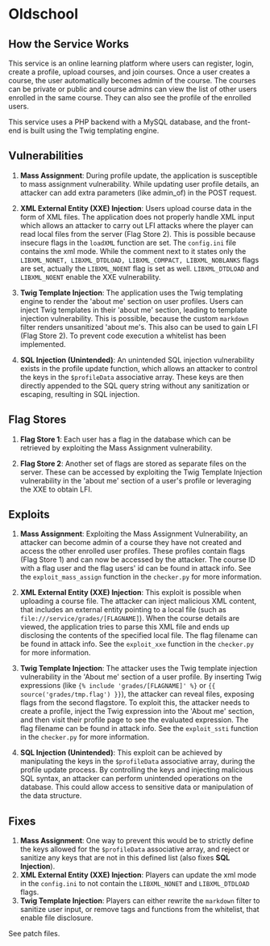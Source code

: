 # Oldschool

## How the Service Works
This service is an online learning platform where users can register, login, create a profile, upload courses, and join courses. Once a user creates a course, the user automatically becomes admin of the course. The courses can be private or public and course admins can view the list of other users enrolled in the same course. They can also see the profile of the enrolled users.

This service uses a PHP backend with a MySQL database, and the front-end is built using the Twig templating engine.

## Vulnerabilities

1. **Mass Assignment**: During profile update, the application is susceptible to mass assignment vulnerability. While updating user profile details, an attacker can add extra parameters (like admin_of) in the POST request.

2. **XML External Entity (XXE) Injection**: Users upload course data in the form of XML files. The application does not properly handle XML input which allows an attacker to carry out LFI attacks where the player can read local files from the server (Flag Store 2). This is possible because insecure flags in the `loadXML` function are set. The `config.ini` file contains the xml mode. While the comment next to it states only the `LIBXML_NONET, LIBXML_DTDLOAD, LIBXML_COMPACT, LIBXML_NOBLANKS` flags are set, actually the `LIBXML_NOENT` flag is set as well. `LIBXML_DTDLOAD` and `LIBXML_NOENT` enable the XXE vulnerability.

3. **Twig Template Injection**: The application uses the Twig templating engine to render the 'about me' section on user profiles. Users can inject Twig templates in their 'about me' section, leading to template injection vulnerability. This is possible, because the custom `markdown` filter renders unsanitized 'about me's. This also can be used to gain LFI (Flag Store 2). To prevent code execution a whitelist has been implemented.

4. **SQL Injection (Unintended)**: An unintended SQL injection vulnerability exists in the profile update function, which allows an attacker to control the keys in the `$profileData` associative array. These keys are then directly appended to the SQL query string without any sanitization or escaping, resulting in SQL injection.

## Flag Stores

1. **Flag Store 1**: Each user has a flag in the database which can be retrieved by exploiting the Mass Assignment vulnerability.

2. **Flag Store 2**: Another set of flags are stored as separate files on the server. These can be accessed by exploiting the Twig Template Injection vulnerability in the 'about me' section of a user's profile or leveraging the XXE to obtain LFI.


## Exploits

1. **Mass Assignment**: Exploiting the Mass Assignment Vulnerability, an attacker can become admin of a course they have not created and access the other enrolled user profiles. These profiles contain flags (Flag Store 1) and can now be accessed by the attacker. The course ID with a flag user and the flag users' id can be found in attack info. See the `exploit_mass_assign` function in the `checker.py` for more information.

2. **XML External Entity (XXE) Injection**: This exploit is possible when uploading a course file. The attacker can inject malicious XML content, that includes an external entity pointing to a local file (such as `file:///service/grades/[FLAGNAME]`). When the course details are viewed, the application tries to parse this XML file and ends up disclosing the contents of the specified local file. The flag filename can be found in attack info. See the `exploit_xxe` function in the `checker.py` for more information.

3. **Twig Template Injection**: The attacker uses the Twig template injection vulnerability in the 'About me' section of a user profile. By inserting Twig expressions (like `{% include 'grades/[FLAGNAME]' %}` or `{{ source('grades/tmp.flag') }}`), the attacker can reveal files, exposing flags from the second flagstore. To exploit this, the attacker needs to create a profile, inject the Twig expression into the 'About me' section, and then visit their profile page to see the evaluated expression. The flag filename can be found in attack info. See the `exploit_ssti` function in the `checker.py` for more information.

4. **SQL Injection (Unintended)**: This exploit can be achieved by manipulating the keys in the `$profileData` associative array, during the profile update process. By controlling the keys and injecting malicious SQL syntax, an attacker can perform unintended operations on the database. This could allow access to sensitive data or manipulation of the data structure.

## Fixes
1. **Mass Assignment**: One way to prevent this would be to strictly define the keys allowed for the `$profileData` associative array, and reject or sanitize any keys that are not in this defined list (also fixes **SQL Injection**).
2. **XML External Entity (XXE) Injection**: Players can update the xml mode in the `config.ini` to not contain the `LIBXML_NONET` and `LIBXML_DTDLOAD` flags.
3. **Twig Template Injection**: Players can either rewrite the `markdown` filter to sanitize user input, or remove tags and functions from the whitelist, that enable file disclosure.

See patch files.